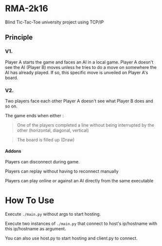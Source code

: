 # RMA-2k16
Blind Tic-Tac-Toe university project using TCP/IP

## Principle
### V1.
Player A starts the game and faces an AI in a local game. 
Player A doesn't see the AI (Player B) moves unless he tries to do a move on somewhere the AI has already played. If so, this specific move is unveiled on Player A's board.

### V2.
Two players face each other
Player A doesn't see what Player B does and so on.

The game ends when either :
> One of the players completed a line without being interrupted by the other (horizontal, diagonal, vertical)

> The board is filled up (Draw)

#### Addons
Players can disconnect during game.

Players can replay without having to reconnect manually

Players can play online or against an AI directly from the same executable
# How To Use
Execute `./main.py` without args to start hosting.

Execute two instances of `./main.py` that connect to host's ip/hostname with this ip/hostname as argument.

You can also use host.py to start hosting and client.py to connect.